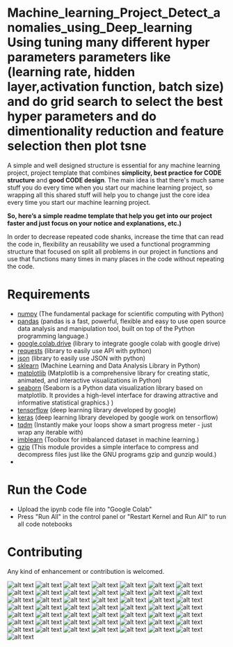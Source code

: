 # Machine_learning_Project_Detect_anomalies_using_Deep_learning Using tuning many different hyper parameters parameters like (learning rate, hidden layer,activation function, batch size) and do grid search to select the best hyper parameters and do dimentionality reduction and feature selection then plot tsne  
 
A simple and well designed structure is essential for any machine learning project, project template that combines **simplicity, best practice for CODE structure** and **good CODE design**. 
The main idea is that there's much same stuff you do every time when you start our machine learning project, so wrapping all this shared stuff will help you to change just the core idea every time you start our machine learning project. 

**So, here’s a simple readme template that help you get into our project faster and just focus on your notice and explanations, etc.)**

In order to decrease repeated code shanks, increase the time that can read the code in, flexibility an reusability we used a functional programming structure that focused on split all problems in our project in functions and use that functions many times in many places in the code without repeating the code.
 

# Requirements
- [numpy](https://numpy.org/) (The fundamental package for scientific computing with Python)
- [pandas](https://pandas.pydata.org/) (pandas is a fast, powerful, flexible and easy to use open source data analysis and manipulation tool, built on top of the Python programming language.) 
- [google.colab.drive](https://colab.research.google.com/) (library to integrate google colab with google drive)
- [requests](https://pypi.org/project/requests/) (library to easily use API with python)
- [json](https://docs.python.org/3/library/json.html) (library to easily use JSON with python)
- [sklearn](https://scikit-learn.org/stable/) (Machine Learning and Data Analysis Library in Python)
- [matplotlib](https://matplotlib.org/) (Matplotlib is a comprehensive library for creating static, animated, and interactive visualizations in Python)
- [seaborn](https://seaborn.pydata.org/) (Seaborn is a Python data visualization library based on matplotlib. It provides a high-level interface for drawing attractive and informative statistical graphics.)
)
- [tensorflow](https://www.tensorflow.org/) (deep learning library developed by google)
- [keras](https://keras.io/) (deep learning library developed by google work on tensorflow)
- [tqdm](https://tqdm.github.io/) (Instantly make your loops show a smart progress meter - just wrap any iterable with)
- [imblearn](https://pypi.org/project/imblearn/) (Toolbox for imbalanced dataset in machine learning.)
- [gzip](https://docs.python.org/3/library/gzip.html) (This module provides a simple interface to compress and decompress files just like the GNU programs gzip and gunzip would.)
-  
# Run the Code
- Upload the ipynb code file into "Google Colab"  
- Press "Run All" in the control panel or "Restart Kernel and Run All" to run all code notebooks

 
 
# Contributing
Any kind of enhancement or contribution is welcomed.

 
![alt text](images/TermProject_G18_Presentation_page-0002.jpg)
![alt text](images/TermProject_G18_Presentation_page-0003.jpg)
![alt text](images/TermProject_G18_Presentation_page-0004.jpg)
![alt text](images/TermProject_G18_Presentation_page-0005.jpg)
![alt text](images/TermProject_G18_Presentation_page-0006.jpg)
![alt text](images/TermProject_G18_Presentation_page-0007.jpg)
![alt text](images/TermProject_G18_Presentation_page-0008.jpg)
![alt text](images/TermProject_G18_Presentation_page-0009.jpg)
![alt text](images/TermProject_G18_Presentation_page-0010.jpg)
![alt text](images/TermProject_G18_Presentation_page-0011.jpg)
![alt text](images/TermProject_G18_Presentation_page-0012.jpg)
![alt text](images/TermProject_G18_Presentation_page-0013.jpg)
![alt text](images/TermProject_G18_Presentation_page-0014.jpg)
![alt text](images/TermProject_G18_Presentation_page-0015.jpg)
![alt text](images/TermProject_G18_Presentation_page-0016.jpg)
![alt text](images/TermProject_G18_Presentation_page-0017.jpg)
![alt text](images/TermProject_G18_Presentation_page-0018.jpg)
![alt text](images/TermProject_G18_Presentation_page-0019.jpg)
![alt text](images/TermProject_G18_Presentation_page-0020.jpg)
![alt text](images/TermProject_G18_Presentation_page-0021.jpg)
![alt text](images/TermProject_G18_Presentation_page-0022.jpg)
![alt text](images/TermProject_G18_Presentation_page-0023.jpg)
![alt text](images/TermProject_G18_Presentation_page-0024.jpg)
![alt text](images/TermProject_G18_Presentation_page-0025.jpg)
![alt text](images/TermProject_G18_Presentation_page-0026.jpg)
![alt text](images/TermProject_G18_Presentation_page-0027.jpg)
![alt text](images/TermProject_G18_Presentation_page-0028.jpg)
![alt text](images/TermProject_G18_Presentation_page-0029.jpg)
![alt text](images/TermProject_G18_Presentation_page-0030.jpg)
![alt text](images/TermProject_G18_Presentation_page-0031.jpg)
![alt text](images/TermProject_G18_Presentation_page-0032.jpg)
![alt text](images/TermProject_G18_Presentation_page-0033.jpg)
![alt text](images/TermProject_G18_Presentation_page-0034.jpg)
![alt text](images/TermProject_G18_Presentation_page-0035.jpg)
![alt text](images/TermProject_G18_Presentation_page-0036.jpg)
![alt text](images/TermProject_G18_Presentation_page-0037.jpg)
![alt text](images/TermProject_G18_Presentation_page-0038.jpg)
![alt text](images/TermProject_G18_Presentation_page-0039.jpg)
![alt text](images/TermProject_G18_Presentation_page-0040.jpg)
![alt text](images/TermProject_G18_Presentation_page-0041.jpg)
![alt text](images/TermProject_G18_Presentation_page-0042.jpg)
![alt text](images/TermProject_G18_Presentation_page-0043.jpg)
![alt text](images/TermProject_G18_Presentation_page-0044.jpg)
![alt text](images/TermProject_G18_Presentation_page-0045.jpg)
![alt text](images/TermProject_G18_Presentation_page-0046.jpg)
![alt text](images/TermProject_G18_Presentation_page-0047.jpg)
![alt text](images/TermProject_G18_Presentation_page-0048.jpg)
![alt text](images/TermProject_G18_Presentation_page-0049.jpg)
![alt text](images/TermProject_G18_Presentation_page-0050.jpg)
![alt text](images/TermProject_G18_Presentation_page-0051.jpg)
 

 


